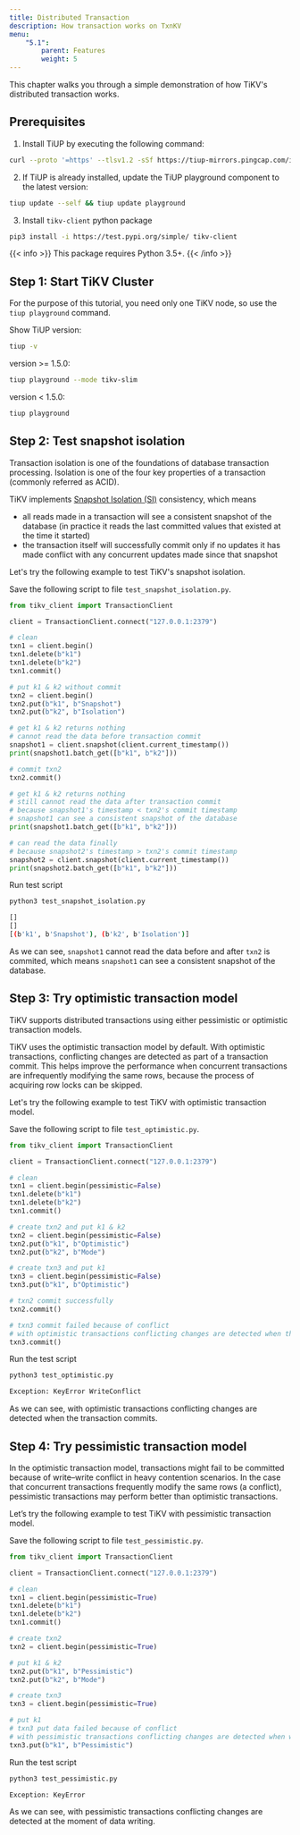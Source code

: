 ```yaml
---
title: Distributed Transaction
description: How transaction works on TxnKV
menu:
    "5.1":
        parent: Features
        weight: 5
---
```


This chapter walks you through a simple demonstration of how TiKV's distributed transaction works.

## Prerequisites

1. Install TiUP by executing the following command:

```bash
curl --proto '=https' --tlsv1.2 -sSf https://tiup-mirrors.pingcap.com/install.sh | sh
```

2. If TiUP is already installed, update the TiUP playground component to the latest version:

```bash
tiup update --self && tiup update playground
```

3. Install `tikv-client` python package

```bash
pip3 install -i https://test.pypi.org/simple/ tikv-client
```

{{< info >}}
This package requires Python 3.5+.
{{< /info >}}

## Step 1: Start TiKV Cluster

For the purpose of this tutorial, you need only one TiKV node, so use the `tiup playground` command.

Show TiUP version:

```bash
tiup -v
```

version >= 1.5.0:

```bash
tiup playground --mode tikv-slim
```

version < 1.5.0:

```bash
tiup playground
```

## Step 2: Test snapshot isolation

Transaction isolation is one of the foundations of database transaction processing. Isolation is one of the four key properties of a transaction (commonly referred as ACID).

TiKV implements [Snapshot Isolation (SI)](https://en.wikipedia.org/wiki/Snapshot_isolation) consistency, which means
- all reads made in a transaction will see a consistent snapshot of the database (in practice it reads the last committed values that existed at the time it started)
- the transaction itself will successfully commit only if no updates it has made conflict with any concurrent updates made since that snapshot

Let's try the following example to test TiKV's snapshot isolation.

Save the following script to file `test_snapshot_isolation.py`.

```python
from tikv_client import TransactionClient

client = TransactionClient.connect("127.0.0.1:2379")

# clean
txn1 = client.begin()
txn1.delete(b"k1")
txn1.delete(b"k2")
txn1.commit()

# put k1 & k2 without commit
txn2 = client.begin()
txn2.put(b"k1", b"Snapshot")
txn2.put(b"k2", b"Isolation")

# get k1 & k2 returns nothing
# cannot read the data before transaction commit
snapshot1 = client.snapshot(client.current_timestamp())
print(snapshot1.batch_get([b"k1", b"k2"]))

# commit txn2
txn2.commit()

# get k1 & k2 returns nothing
# still cannot read the data after transaction commit
# because snapshot1's timestamp < txn2's commit timestamp
# snapshot1 can see a consistent snapshot of the database
print(snapshot1.batch_get([b"k1", b"k2"]))

# can read the data finally
# because snapshot2's timestamp > txn2's commit timestamp
snapshot2 = client.snapshot(client.current_timestamp())
print(snapshot2.batch_get([b"k1", b"k2"]))
```

Run test script

```bash
python3 test_snapshot_isolation.py

[]
[]
[(b'k1', b'Snapshot'), (b'k2', b'Isolation')]
```

As we can see, `snapshot1` cannot read the data before and after `txn2` is commited, which means `snapshot1` can see a consistent snapshot of the database.

## Step 3: Try optimistic transaction model

TiKV supports distributed transactions using either pessimistic or optimistic transaction models.

TiKV uses the optimistic transaction model by default. With optimistic transactions, conflicting changes are detected as part of a transaction commit. This helps improve the performance when concurrent transactions are infrequently modifying the same rows, because the process of acquiring row locks can be skipped.

Let's try the following example to test TiKV with optimistic transaction model.

Save the following script to file `test_optimistic.py`.

```python
from tikv_client import TransactionClient

client = TransactionClient.connect("127.0.0.1:2379")

# clean
txn1 = client.begin(pessimistic=False)
txn1.delete(b"k1")
txn1.delete(b"k2")
txn1.commit()

# create txn2 and put k1 & k2
txn2 = client.begin(pessimistic=False)
txn2.put(b"k1", b"Optimistic")
txn2.put(b"k2", b"Mode")

# create txn3 and put k1
txn3 = client.begin(pessimistic=False)
txn3.put(b"k1", b"Optimistic")

# txn2 commit successfully
txn2.commit()

# txn3 commit failed because of conflict
# with optimistic transactions conflicting changes are detected when the transaction commits
txn3.commit()
```

Run the test script

```bash
python3 test_optimistic.py

Exception: KeyError WriteConflict
```

As we can see, with optimistic transactions conflicting changes are detected when the transaction commits.

## Step 4: Try pessimistic transaction model

In the optimistic transaction model, transactions might fail to be committed because of write–write conflict in heavy contention scenarios. In the case that concurrent transactions frequently modify the same rows (a conflict), pessimistic transactions may perform better than optimistic transactions.

Let’s try the following example to test TiKV with pessimistic transaction model.

Save the following script to file `test_pessimistic.py`.

```python
from tikv_client import TransactionClient

client = TransactionClient.connect("127.0.0.1:2379")

# clean
txn1 = client.begin(pessimistic=True)
txn1.delete(b"k1")
txn1.delete(b"k2")
txn1.commit()

# create txn2
txn2 = client.begin(pessimistic=True)

# put k1 & k2
txn2.put(b"k1", b"Pessimistic")
txn2.put(b"k2", b"Mode")

# create txn3
txn3 = client.begin(pessimistic=True)

# put k1
# txn3 put data failed because of conflict
# with pessimistic transactions conflicting changes are detected when writing data
txn3.put(b"k1", b"Pessimistic")
```

Run the test script

```bash
python3 test_pessimistic.py

Exception: KeyError
```

As we can see, with pessimistic transactions conflicting changes are detected at the moment of data writing.
